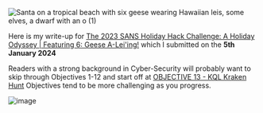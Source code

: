 ![Santa on a tropical beach with six geese wearing Hawaiian leis, some elves, a dwarf with an o (1)](https://github.com/beta-j/SANS-Holiday-Hack-Challenge-2023/assets/60655500/41f03b05-6e52-4700-8ef5-4bb02c4c758c)

Here is my write-up for [The 2023 SANS Holiday Hack Challenge: A Holiday Odyssey | Featuring 6: Geese A-Lei'ing!](https://www.sans.org/mlp/holiday-hack-challenge-2023/) which I submitted on the **5th January 2024**

Readers with a strong background in Cyber-Security will probably want to skip through Objectives 1-12 and start off at [OBJECTIVE 13 - KQL Kraken Hunt](https://github.com/beta-j/SANS-Holiday-Hack-Challenge-2023/blob/main/OBJECTIVE%2013%20-%20KQL%20Kraken%20Hunt%20.md) 
Objectives tend to be more challenging as you progress.

![image](https://github.com/beta-j/SANS-Holiday-Hack-Challenge-2023/assets/60655500/90d6859c-7f3f-4a09-ba19-7035a5a4d30d)
